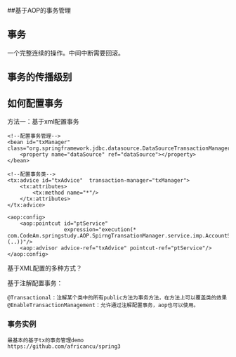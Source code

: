 ##基于AOP的事务管理

## 事务
一个完整连续的操作。中间中断需要回滚。

## 事务的传播级别


## 如何配置事务

方法一：基于xml配置事务
```
<!--配置事务管理-->
<bean id="txManager" class="org.springframework.jdbc.datasource.DataSourceTransactionManager">
    <property name="dataSource" ref="dataSource"></property>
</bean>

<!--配置事务类-->
<tx:advice id="txAdvice"  transaction-manager="txManager">
    <tx:attributes>
        <tx:method name="*"/>
    </tx:attributes>
</tx:advice>

<aop:config>
    <aop:pointcut id="ptService"
                  expression="execution(* com.CodeAm.springstudy.AOP.SpirngTransationManager.service.imp.AccountServiceImp.*(..))"/>
    <aop:advisor advice-ref="txAdvice" pointcut-ref="ptService"/>
</aop:config>
```
基于XML配置的多种方式？

基于注解配置事务：
```
@Transactional：注解某个类中的所有public方法为事务方法，在方法上可以覆盖类的效果
@EnableTransactionManagement：允许通过注解配置事务，aop也可以使用。
```

### 事务实例
```
最基本的基于tx的事务管理demo
https://github.com/africancu/spring3
```